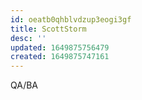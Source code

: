 ```yaml
---
id: oeatb0qhblvdzup3eogi3gf
title: ScottStorm
desc: ''
updated: 1649875756479
created: 1649875747161
---
```


QA/BA
